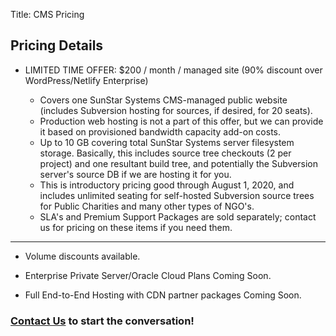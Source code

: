 Title: CMS Pricing

## Pricing Details

- LIMITED TIME OFFER: <span class="text-success">$200 / month / managed site</span> (90% discount over WordPress/Netlify Enterprise)

	- Covers one <span class="text-white">SunStar Systems CMS</span>-managed public website (includes Subversion hosting for sources, if desired, for 20 seats).
	- Production web hosting is not a part of this offer, but we can provide it based on provisioned bandwidth capacity add-on costs.
	- Up to 10 GB covering total SunStar Systems server filesystem storage.  Basically, this includes source tree checkouts (2 per project) and one resultant build tree, and potentially the Subversion server's source DB if we are hosting it for you.
	- This is introductory pricing good through August 1, 2020, and includes <span class="text-success">unlimited seating for self-hosted Subversion source trees</span> for Public Charities and many other types of NGO's.
	- SLA's and Premium Support Packages are sold separately; contact us for pricing on these items if you need them.

------------

- Volume discounts available.

- Enterprise Private Server/Oracle Cloud Plans Coming Soon.

- Full End-to-End Hosting with CDN partner packages Coming Soon.

### [Contact Us](/contact) to start the conversation!

